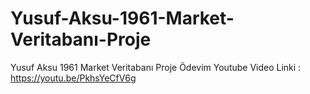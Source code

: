 # Yusuf-Aksu-1961-Market-Veritabanı-Proje
Yusuf Aksu 1961 Market Veritabanı Proje Ödevim Youtube Video Linki : https://youtu.be/PkhsYeCfV6g
